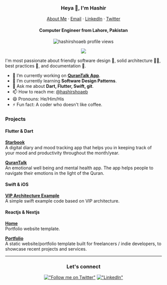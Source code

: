 <p align="center">
  <h3 align="center">Heya 👋, I'm Hashir</h3>
</p>
<p align="center">
    <a href="https://hashirshoaeb.github.io">About Me</a>
    ·
    <a href="mailto:hashirshoaeb@gmail.com">Email</a>
    ·
    <a href="https://linkedin.com/in/hashirshoaeb">LinkedIn</a>
    ·
    <a href="https://twitter.com/hashirshoaeb">Twitter</a>
</p>
<p align="center">
  <h4 align="center">Computer Engineer from Lahore, Pakistan</h4>
</p>

<p align="center"> 
  <img align="center" src="https://komarev.com/ghpvc/?username=hashirshoaeb&color=blue&style=flat-square" alt="hashirshoaeb profile views" />
</p>
<div align="center">

<a href="https://www.buymeacoffee.com/hashirshoaeb"><img src="https://img.buymeacoffee.com/button-api/?text=Buy me a book&emoji=📖&slug=hashirshoaeb&button_colour=5F7FFF&font_colour=ffffff&font_family=Cookie&outline_colour=000000&coffee_colour=FFDD00" /></a>
<!-- <a href="https://www.buymeacoffee.com/hashirshoaeb" target="_blank"><img src="https://cdn.buymeacoffee.com/buttons/v2/default-red.png" alt="Buy Me A Coffee" style="height: 60px !important;width: 217px !important;" ></a>
<a href="https://www.buymeacoffee.com/hashirshoaeb" target="_blank"><img src="https://cdn.buymeacoffee.com/buttons/v2/default-blue.png" alt="Buy Me A Coffee" style="height: 60px !important;width: 217px !important;" ></a> -->
 </div>






I'm most passionate about friendly software design 📲, solid architecture 👷‍♀️, best practices 🧰, and documentation 📖.

- 🔭 I’m currently working on **[QuranTalk App](https://www.qurantalk.app/)**.
- 🌱 I’m currently learning **Software Design Patterns**.
- 💬 Ask me about **Dart, Flutter, Swift, git**.
- 📫 How to reach me: [@hashirshoaeb](https://twitter.com/hashirshoaeb)
- 😄 Pronouns: He/Him/His
- ⚡ Fun fact: A coder who doesn't like coffee.
<!-- - 🌱 I’m currently reading book **BUILDING MOBILE APPS AT SCALE** by Gergely Orosz. -->
<!-- - 🤔 I’m looking for help with **UI/UX of [StarBook App](https://github.com/hashirshoaeb/star_book)**. -->

### Projects
#### Flutter & Dart 
[**Starbook**](https://github.com/hashirshoaeb/star_book) <br />A digital diary and mood tracking app that helps you in keeping track of your mood and productivity throughout the month/year.
<br />

[**QuranTalk**](https://github.com/qurantalk) <br />An emotional well being and mental health app. The app helps people to navigate their emotions in the light of the Quran.
<br />

#### Swift & iOS
[**VIP Architecture Example**](https://github.com/hashirshoaeb/vip) <br />A simple swift example code based on VIP architecture.
<br />

#### Reactjs & Nextjs
[**Home**](https://github.com/hashirshoaeb/home)<br />Portfolio website template.
<br />

[**Portfolio**](https://github.com/hashirshoaeb/portfolio) <br />A static website/portfolio template built for freelancers / indie developers, to showcase recent projects and services.
<br />

<hr/>

<div align="center"> 
<h3 align="center">Let's connect</h3>

[!["Follow me on Twitter"](https://img.shields.io/twitter/follow/hashirshoaeb?label=Follow%20me)](https://twitter.com/hashirshoaeb)
[!["LinkedIn"](https://img.shields.io/badge/LinkedIn-blue?style=flat&logo=linkedin&labelColor=blue)](https://www.linkedin.com/in/hashirshoaeb)

</div>

<!--
**hashirshoaeb/hashirshoaeb** is a ✨ _special_ ✨ repository because its `README.md` (this file) appears on your GitHub profile.

Here are some ideas to get you started:
- 👯 I’m looking to collaborate on ...
-->
